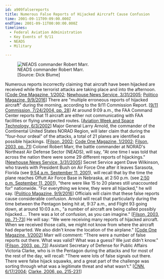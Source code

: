 ```yaml
---
id: a909falsereports
title: Numerous False Reports of Hijacked Aircraft Cause Confusion
time: 2001-09-11T09:09:00.000Z
endTime: 2001-09-11T00:00:00.000Z
timelines:
  - Federal Aviation Administration
  - Key Events of 9/11
  - NEADS
  - Military

---
```


<figure class="image">
  <img alt="NEADS commander Robert Marr." src="//i2.wp.com/cdn.historycommons.org/images/events/293_robert_marr2050081722-9715.jpg" />
  <figcaption>NEADS commander Robert Marr.<br>[Source: Dick Blume]</figcaption>
</figure>

Numerous reports incorrectly claiming that aircraft have been hijacked are received while the terrorist attacks are taking place and into the afternoon. [[Code One Magazine, 1/2002][1]; [Newhouse News Service, 3/31/2005][2]; [Politico Magazine, 9/9/2016][3]] There are "multiple erroneous reports of hijacked aircraft" during the morning, according to the 9/11 Commission Report. [[9/11 Commission, 7/24/2004, pp. 28][4]] At around 9:09 a.m., the FAA Command Center reports that 11 aircraft are either not communicating with FAA facilities or flying unexpected routes. [[Aviation Week and Space Technology, 6/3/2002][5]] Major General Larry Arnold, the commander of the Continental United States NORAD Region, will later claim that during the "four-hour ordeal" of the attacks, a total of 21 planes are identified as possible hijackings. [[Filson, 2002][6]; [Code One Magazine, 1/2002][1]; [Filson, 2003, pp. 71][7]] Colonel Robert Marr, the battle commander at NORAD's Northeast Air Defense Sector (NEADS), will say, "At one time I was told that across the nation there were some 29 different reports of hijackings." [[Newhouse News Service, 3/31/2005][2]] Secret Service agent Dave Wilkinson, who travels with President Bush on Air Force One after it leaves Sarasota, Florida (see [9:54 a.m. September 11, 2001](/timeline/#a955takeoff)), will recall that by the time the plane reaches Offutt Air Force Base in Nebraska, at 2:50 p.m. (see [2:50 p.m. September 11, 2001](/timeline/#a250omaha)), "there were like 15 to 20 planes still unaccounted for" nationwide. "For everything we knew, they were all hijacked," he will say. [[Politico Magazine, 9/9/2016][3]] Officials will claim that these false reports cause considerable confusion. Arnold will recall that particularly during the time between the Pentagon being hit at, 9:37 a.m., and Flight 93 going down, at around 10:03 a.m., "a number of aircraft are being called possibly hijacked.&#x2026; There was a lot of confusion, as you can imagine." [[Filson, 2003, pp. 71-73][7]] He will say: "We were receiving many reports of hijacked aircraft. When we received those calls, we might not know from where the aircraft had departed. We also didn't know the location of the airplane." [[Code One Magazine, 1/2002][1]] Marr will comment: "There were a number of false reports out there. What was valid? What was a guess? We just didn't know." [[Filson, 2003, pp. 73][7]] Assistant Secretary of Defense for Public Affairs Victoria Clarke, who is in the Pentagon during the attacks and for most of the rest of the day, will recall: "There were lots of false signals out there. There were false hijack squawks, and a great part of the challenge was sorting through what was a legitimate threat and what wasn't." [[CNN, 6/17/2004][8]; [Clarke, 2006, pp. 215-231][9]]

[1]: https://web.archive.org/web/20031121154045/http://www.codeonemagazine.com/archives/2002/articles/jan_02/defense/
[2]: https://web.archive.org/web/20050519084002/http://www.newhousenews.com/archive/baker033105.html
[3]: https://www.politico.com/magazine/story/2016/09/were-the-only-plane-in-the-sky-214230
[4]: https://web.archive.org/web/20041020144854/http://www.decloah.com/mirrors/9-11/911_Report.txt
[5]: https://web.archive.org/web/20020917072642/http://www.aviationnow.com/content/publication/awst/20020603/avi_stor.htm
[6]: https://www.scribd.com/document/18740494/T8-B22-Filson-Materials-Fdr-Larry-Arnold-Interview-Notes-Filson-308
[7]: https://www.amazon.com/Air-War-Over-America-Defense/dp/061512416X
[8]: http://www.cnn.com/TRANSCRIPTS/0406/17/pzn.00.html
[9]: https://www.amazon.com/Lipstick-Pig-Winning-No-Spin-Someone/dp/0743271165
